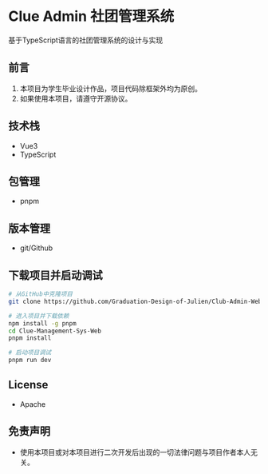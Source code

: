 # Clue Admin 社团管理系统
基于TypeScript语言的社团管理系统的设计与实现

## 前言
1. 本项目为学生毕业设计作品，项目代码除框架外均为原创。
2. 如果使用本项目，请遵守开源协议。

## 技术栈
- Vue3
- TypeScript

## 包管理
- pnpm

## 版本管理
- git/Github

## 下载项目并启动调试
``` sh
# 从GitHub中克隆项目
git clone https://github.com/Graduation-Design-of-Julien/Club-Admin-Web.git

# 进入项目并下载依赖
npm install -g pnpm
cd Clue-Management-Sys-Web
pnpm install

# 启动项目调试
pnpm run dev

```

## License
- Apache

## 免责声明
- 使用本项目或对本项目进行二次开发后出现的一切法律问题与项目作者本人无关。
